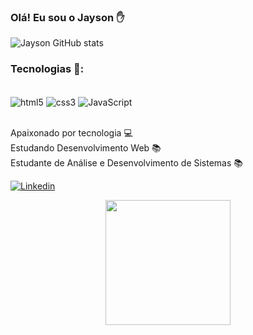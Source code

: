 
### Olá! Eu sou o Jayson  ✋



![Jayson GitHub stats](https://github-readme-stats.vercel.app/api?username=jaysonstn&show_icons=true&theme=dracula)

### Tecnologias 🚀:

<div style="display: inline_block"><br/>
    <img align="center" alt="html5" src="https://img.shields.io/badge/HTML5-E34F26?style=for-the-badge&logo=html5&logoColor=white" />
<img align="center" alt="css3" src="https://img.shields.io/badge/CSS3-1572B6?style=for-the-badge&logo=css3&logoColor=white" />
<img align="center" alt="JavaScript" src="https://img.shields.io/badge/JavaScript-F7DF1E?style=for-the-badge&logo=javascript&logoColor=black" />
</div><br/>

Apaixonado por tecnologia 💻<br/>
Estudando Desenvolvimento Web 📚 <br/>
Estudante de Análise e Desenvolvimento de Sistemas 📚<br/>

[![Linkedin](https://img.shields.io/badge/LinkedIn-0077B5?style=for-the-badge&logo=linkedin&logoColor=white)](https://www.linkedin.com/in/jayson-stein-dev/)

<div align="center">
<img src="https://user-images.githubusercontent.com/65431625/185265759-4c556efe-43c0-4487-9a22-17b62d400c40.png" width="200px"/>
</div>
